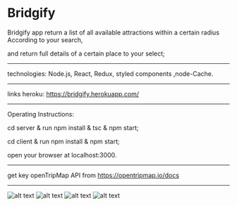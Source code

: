 # Bridgify
Bridgify app  return a list of all available attractions within a certain radius According to your search,

and  return full details of a certain place to your select;
*******

technologies: Node.js, React, Redux, styled components ,node-Cache.

********
links heroku: https://bridgify.herokuapp.com/

********
Operating Instructions:

cd server & run npm install & tsc & npm start;

cd client & run npm install & npm start;

open your browser at localhost:3000.

********
get key openTripMap API from https://opentripmap.io/docs

********
![alt text](https://res.cloudinary.com/dyy8fcstp/image/upload/v1587470215/bridgify-app/1_dntlsw.jpg)
![alt text](https://res.cloudinary.com/dyy8fcstp/image/upload/v1587470215/bridgify-app/2_uun7j0.jpg)
![alt text](https://res.cloudinary.com/dyy8fcstp/image/upload/v1587470216/bridgify-app/3_rpr3ao.jpg)
![alt text](https://res.cloudinary.com/dyy8fcstp/image/upload/v1587470215/bridgify-app/4_zcgqjd.jpg)
